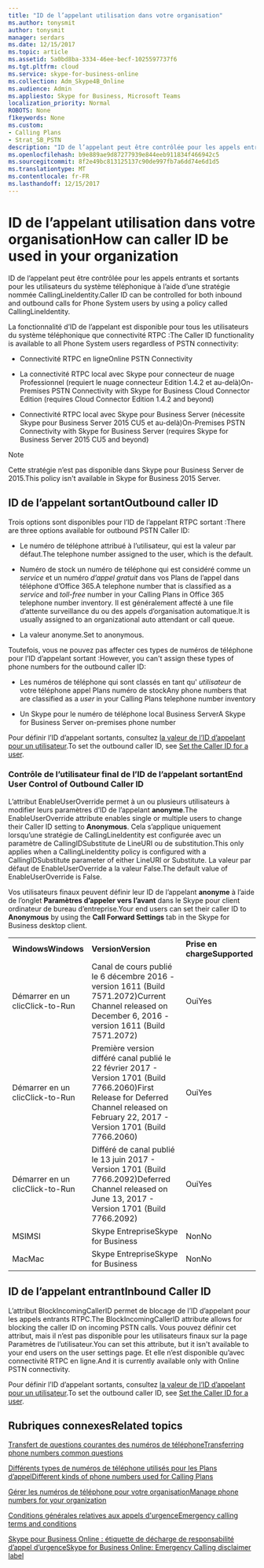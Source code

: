 ```yaml
---
title: "ID de l’appelant utilisation dans votre organisation"
ms.author: tonysmit
author: tonysmit
manager: serdars
ms.date: 12/15/2017
ms.topic: article
ms.assetid: 5a0bd8ba-3334-46ee-becf-1025597737f6
ms.tgt.pltfrm: cloud
ms.service: skype-for-business-online
ms.collection: Adm_Skype4B_Online
ms.audience: Admin
ms.appliesto: Skype for Business, Microsoft Teams
localization_priority: Normal
ROBOTS: None
f1keywords: None
ms.custom:
- Calling Plans
- Strat_SB_PSTN
description: "ID de l’appelant peut être contrôlée pour les appels entrants et sortants pour les utilisateurs du système téléphonique à l’aide d’une stratégie nommée CallingLineIdentity."
ms.openlocfilehash: b9e889ae9d87277939e844eeb911834f466942c5
ms.sourcegitcommit: 8f2e49bc813125137c90de997fb7a6dd74e6d1d5
ms.translationtype: MT
ms.contentlocale: fr-FR
ms.lasthandoff: 12/15/2017
---
```

# <a name="how-can-caller-id-be-used-in-your-organization"></a><span data-ttu-id="60e02-103">ID de l’appelant utilisation dans votre organisation</span><span class="sxs-lookup"><span data-stu-id="60e02-103">How can caller ID be used in your organization</span></span>

<span data-ttu-id="60e02-104">ID de l’appelant peut être contrôlée pour les appels entrants et sortants pour les utilisateurs du système téléphonique à l’aide d’une stratégie nommée CallingLineIdentity.</span><span class="sxs-lookup"><span data-stu-id="60e02-104">Caller ID can be controlled for both inbound and outbound calls for Phone System users by using a policy called CallingLineIdentity.</span></span>
  
<span data-ttu-id="60e02-105">La fonctionnalité d’ID de l’appelant est disponible pour tous les utilisateurs du système téléphonique que connectivité RTPC :</span><span class="sxs-lookup"><span data-stu-id="60e02-105">The Caller ID functionality is available to all Phone System users regardless of PSTN connectivity:</span></span>
  
- <span data-ttu-id="60e02-106">Connectivité RTPC en ligne</span><span class="sxs-lookup"><span data-stu-id="60e02-106">Online PSTN Connectivity</span></span>
    
- <span data-ttu-id="60e02-107">La connectivité RTPC local avec Skype pour connecteur de nuage Professionnel (requiert le nuage connecteur Edition 1.4.2 et au-delà)</span><span class="sxs-lookup"><span data-stu-id="60e02-107">On-Premises PSTN Connectivity with Skype for Business Cloud Connector Edition (requires Cloud Connector Edition 1.4.2 and beyond)</span></span>
    
- <span data-ttu-id="60e02-108">Connectivité RTPC local avec Skype pour Business Server (nécessite Skype pour Business Server 2015 CU5 et au-delà)</span><span class="sxs-lookup"><span data-stu-id="60e02-108">On-Premises PSTN Connectivity with Skype for Business Server (requires Skype for Business Server 2015 CU5 and beyond)</span></span>
    
> [!NOTE]
> <span data-ttu-id="60e02-109">Cette stratégie n’est pas disponible dans Skype pour Business Server de 2015.</span><span class="sxs-lookup"><span data-stu-id="60e02-109">This policy isn't available in Skype for Business 2015 Server.</span></span> 
  
## <a name="outbound-caller-id"></a><span data-ttu-id="60e02-110">ID de l’appelant sortant</span><span class="sxs-lookup"><span data-stu-id="60e02-110">Outbound caller ID</span></span>

<span data-ttu-id="60e02-111">Trois options sont disponibles pour l’ID de l’appelant RTPC sortant :</span><span class="sxs-lookup"><span data-stu-id="60e02-111">There are three options available for outbound PSTN Caller ID:</span></span>
  
- <span data-ttu-id="60e02-112">Le numéro de téléphone attribué à l’utilisateur, qui est la valeur par défaut.</span><span class="sxs-lookup"><span data-stu-id="60e02-112">The telephone number assigned to the user, which is the default.</span></span>
    
- <span data-ttu-id="60e02-113">Numéro de stock un numéro de téléphone qui est considéré comme un *service* et un numéro *d’appel gratuit* dans vos Plans de l’appel dans téléphone d’Office 365.</span><span class="sxs-lookup"><span data-stu-id="60e02-113">A telephone number that is classified as a *service* and *toll-free* number in your Calling Plans in Office 365 telephone number inventory.</span></span> <span data-ttu-id="60e02-114">Il est généralement affecté à une file d’attente surveillance du ou des appels d’organisation automatique.</span><span class="sxs-lookup"><span data-stu-id="60e02-114">It is usually assigned to an organizational auto attendant or call queue.</span></span>
    
- <span data-ttu-id="60e02-115">La valeur anonyme.</span><span class="sxs-lookup"><span data-stu-id="60e02-115">Set to anonymous.</span></span>
    
<span data-ttu-id="60e02-116">Toutefois, vous ne pouvez pas affecter ces types de numéros de téléphone pour l’ID d’appelant sortant :</span><span class="sxs-lookup"><span data-stu-id="60e02-116">However, you can't assign these types of phone numbers for the outbound caller ID:</span></span>
  
- <span data-ttu-id="60e02-117">Les numéros de téléphone qui sont classés en tant qu' *utilisateur* de votre téléphone appel Plans numéro de stock</span><span class="sxs-lookup"><span data-stu-id="60e02-117">Any phone numbers that are classified as a  *user*  in your Calling Plans telephone number inventory</span></span>
    
- <span data-ttu-id="60e02-118">Un Skype pour le numéro de téléphone local Business Server</span><span class="sxs-lookup"><span data-stu-id="60e02-118">A Skype for Business Server on-premises phone number</span></span>
    
<span data-ttu-id="60e02-119">Pour définir l’ID d’appelant sortants, consultez [la valeur de l’ID d’appelant pour un utilisateur](set-the-caller-id-for-a-user.md).</span><span class="sxs-lookup"><span data-stu-id="60e02-119">To set the outbound caller ID, see [Set the Caller ID for a user](set-the-caller-id-for-a-user.md).</span></span>
  
### <a name="end-user-control-of-outbound-caller-id"></a><span data-ttu-id="60e02-120">Contrôle de l’utilisateur final de l’ID de l’appelant sortant</span><span class="sxs-lookup"><span data-stu-id="60e02-120">End User Control of Outbound Caller ID</span></span>

<span data-ttu-id="60e02-121">L’attribut EnableUserOverride permet à un ou plusieurs utilisateurs à modifier leurs paramètres d’ID de l’appelant **anonyme**.</span><span class="sxs-lookup"><span data-stu-id="60e02-121">The EnableUserOverride attribute enables single or multiple users to change their Caller ID setting to **Anonymous**.</span></span> <span data-ttu-id="60e02-122">Cela s’applique uniquement lorsqu’une stratégie de CallingLineIdentity est configurée avec un paramètre de CallingIDSubstitute de LineURI ou de substitution.</span><span class="sxs-lookup"><span data-stu-id="60e02-122">This only applies when a CallingLineIdentity policy is configured with a CallingIDSubstitute parameter of either LineURI or Substitute.</span></span> <span data-ttu-id="60e02-123">La valeur par défaut de EnableUserOverride a la valeur False.</span><span class="sxs-lookup"><span data-stu-id="60e02-123">The default value of EnableUserOverride is False.</span></span>
  
<span data-ttu-id="60e02-124">Vos utilisateurs finaux peuvent définir leur ID de l’appelant **anonyme** à l’aide de l’onglet **Paramètres d’appeler vers l’avant** dans le Skype pour client ordinateur de bureau d’entreprise.</span><span class="sxs-lookup"><span data-stu-id="60e02-124">Your end users can set their caller ID to **Anonymous** by using the **Call Forward Settings** tab in the Skype for Business desktop client.</span></span>
  
||||
|:-----|:-----|:-----|
|<span data-ttu-id="60e02-125">**Windows**</span><span class="sxs-lookup"><span data-stu-id="60e02-125">**Windows**</span></span> <br/> |<span data-ttu-id="60e02-126">**Version**</span><span class="sxs-lookup"><span data-stu-id="60e02-126">**Version**</span></span> <br/> |<span data-ttu-id="60e02-127">**Prise en charge**</span><span class="sxs-lookup"><span data-stu-id="60e02-127">**Supported**</span></span> <br/> |
|<span data-ttu-id="60e02-128">Démarrer en un clic</span><span class="sxs-lookup"><span data-stu-id="60e02-128">Click-to-Run</span></span>  <br/> |<span data-ttu-id="60e02-129">Canal de cours publié le 6 décembre 2016 - version 1611 (Build 7571.2072)</span><span class="sxs-lookup"><span data-stu-id="60e02-129">Current Channel released on December 6, 2016 - version 1611 (Build 7571.2072)</span></span>  <br/> |<span data-ttu-id="60e02-130">Oui</span><span class="sxs-lookup"><span data-stu-id="60e02-130">Yes</span></span>  <br/> |
|<span data-ttu-id="60e02-131">Démarrer en un clic</span><span class="sxs-lookup"><span data-stu-id="60e02-131">Click-to-Run</span></span>  <br/> |<span data-ttu-id="60e02-132">Première version différé canal publié le 22 février 2017 - Version 1701 (Build 7766.2060)</span><span class="sxs-lookup"><span data-stu-id="60e02-132">First Release for Deferred Channel released on February 22, 2017 - Version 1701 (Build 7766.2060)</span></span>  <br/> |<span data-ttu-id="60e02-133">Oui</span><span class="sxs-lookup"><span data-stu-id="60e02-133">Yes</span></span>  <br/> |
|<span data-ttu-id="60e02-134">Démarrer en un clic</span><span class="sxs-lookup"><span data-stu-id="60e02-134">Click-to-Run</span></span>  <br/> |<span data-ttu-id="60e02-135">Différé de canal publié le 13 juin 2017 - Version 1701 (Build 7766.2092)</span><span class="sxs-lookup"><span data-stu-id="60e02-135">Deferred Channel released on June 13, 2017 - Version 1701 (Build 7766.2092)</span></span>  <br/> |<span data-ttu-id="60e02-136">Oui</span><span class="sxs-lookup"><span data-stu-id="60e02-136">Yes</span></span>  <br/> |
|<span data-ttu-id="60e02-137">MSI</span><span class="sxs-lookup"><span data-stu-id="60e02-137">MSI</span></span>  <br/> |<span data-ttu-id="60e02-138">Skype Entreprise</span><span class="sxs-lookup"><span data-stu-id="60e02-138">Skype for Business</span></span>  <br/> |<span data-ttu-id="60e02-139">Non</span><span class="sxs-lookup"><span data-stu-id="60e02-139">No</span></span>  <br/> |
|<span data-ttu-id="60e02-140">Mac</span><span class="sxs-lookup"><span data-stu-id="60e02-140">Mac</span></span>  <br/> |<span data-ttu-id="60e02-141">Skype Entreprise</span><span class="sxs-lookup"><span data-stu-id="60e02-141">Skype for Business</span></span>  <br/> |<span data-ttu-id="60e02-142">Non</span><span class="sxs-lookup"><span data-stu-id="60e02-142">No</span></span>  <br/> |
   
## <a name="inbound-caller-id"></a><span data-ttu-id="60e02-143">ID de l’appelant entrant</span><span class="sxs-lookup"><span data-stu-id="60e02-143">Inbound Caller ID</span></span>

<span data-ttu-id="60e02-144">L’attribut BlockIncomingCallerID permet de blocage de l’ID d’appelant pour les appels entrants RTPC.</span><span class="sxs-lookup"><span data-stu-id="60e02-144">The BlockIncomingCallerID attribute allows for blocking the caller ID on incoming PSTN calls.</span></span> <span data-ttu-id="60e02-145">Vous pouvez définir cet attribut, mais il n’est pas disponible pour les utilisateurs finaux sur la page Paramètres de l’utilisateur.</span><span class="sxs-lookup"><span data-stu-id="60e02-145">You can set this attribute, but it isn't available to your end users on the user settings page.</span></span> <span data-ttu-id="60e02-146">Et elle n’est disponible qu’avec connectivité RTPC en ligne.</span><span class="sxs-lookup"><span data-stu-id="60e02-146">And it is currently available only with Online PSTN connectivity.</span></span>
  
<span data-ttu-id="60e02-147">Pour définir l’ID d’appelant sortants, consultez [la valeur de l’ID d’appelant pour un utilisateur](set-the-caller-id-for-a-user.md).</span><span class="sxs-lookup"><span data-stu-id="60e02-147">To set the outbound caller ID, see [Set the Caller ID for a user](set-the-caller-id-for-a-user.md).</span></span>
  
## <a name="related-topics"></a><span data-ttu-id="60e02-148">Rubriques connexes</span><span class="sxs-lookup"><span data-stu-id="60e02-148">Related topics</span></span>
[<span data-ttu-id="60e02-149">Transfert de questions courantes des numéros de téléphone</span><span class="sxs-lookup"><span data-stu-id="60e02-149">Transferring phone numbers common questions</span></span>](transferring-phone-numbers-common-questions.md)

[<span data-ttu-id="60e02-150">Différents types de numéros de téléphone utilisés pour les Plans d’appel</span><span class="sxs-lookup"><span data-stu-id="60e02-150">Different kinds of phone numbers used for Calling Plans</span></span>](different-kinds-of-phone-numbers-used-for-calling-plans.md)

[<span data-ttu-id="60e02-151">Gérer les numéros de téléphone pour votre organisation</span><span class="sxs-lookup"><span data-stu-id="60e02-151">Manage phone numbers for your organization</span></span>](../what-are-calling-plans-in-office-365/manage-phone-numbers-for-your-organization/manage-phone-numbers-for-your-organization.md)

[<span data-ttu-id="60e02-152">Conditions générales relatives aux appels d'urgence</span><span class="sxs-lookup"><span data-stu-id="60e02-152">Emergency calling terms and conditions</span></span>](emergency-calling-terms-and-conditions.md)

[<span data-ttu-id="60e02-153">Skype pour Business Online : étiquette de décharge de responsabilité d’appel d’urgence</span><span class="sxs-lookup"><span data-stu-id="60e02-153">Skype for Business Online: Emergency Calling disclaimer label</span></span>](https://go.microsoft.com/fwlink/?LinkID=692099)